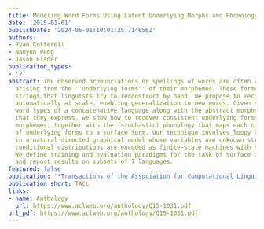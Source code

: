 ```yaml
---
title: Modeling Word Forms Using Latent Underlying Morphs and Phonology
date: '2015-01-01'
publishDate: '2024-06-01T10:01:25.714656Z'
authors:
- Ryan Cotterell
- Nanyun Peng
- Jason Eisner
publication_types:
- '2'
abstract: The observed pronunciations or spellings of words are often explained as
  arising from the ''underlying forms'' of their morphemes. These forms are latent
  strings that linguists try to reconstruct by hand. We propose to reconstruct them
  automatically at scale, enabling generalization to new words. Given some surface
  word types of a concatenative language along with the abstract morpheme sequences
  that they express, we show how to recover consistent underlying forms for these
  morphemes, together with the (stochastic) phonology that maps each concatenation
  of underlying forms to a surface form. Our technique involves loopy belief propagation
  in a natural directed graphical model whose variables are unknown strings and whose
  conditional distributions are encoded as finite-state machines with trainable weights.
  We define training and evaluation paradigms for the task of surface word prediction,
  and report results on subsets of 7 languages.
featured: false
publication: '*Transactions of the Association for Computational Linguistics*'
publication_short: TACL
links:
- name: Anthology
  url: https://www.aclweb.org/anthology/Q15-1031.pdf
url_pdf: https://www.aclweb.org/anthology/Q15-1031.pdf
---
```


